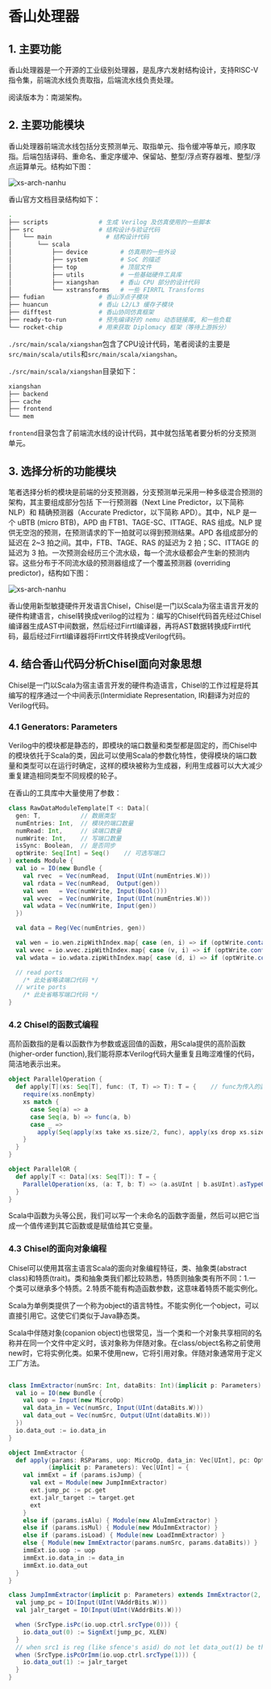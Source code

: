# 香山处理器
## 1. 主要功能

香山处理器是一个开源的工业级别处理器，是乱序六发射结构设计，支持RISC-V指令集，前端流水线负责取指，后端流水线负责处理。

阅读版本为：南湖架构。

## 2. 主要功能模块

香山处理器前端流水线包括分支预测单元、取指单元、指令缓冲等单元，顺序取指。后端包括译码、重命名、重定序缓冲、保留站、整型/浮点寄存器堆、整型/浮点运算单元。结构如下图：

![xs-arch-nanhu](./img/xs-arch-nanhu.svg)

香山官方文档目录结构如下：
    
```bash
.
├── scripts              # 生成 Verilog 及仿真使用的一些脚本
├── src                  # 结构设计与验证代码
│   └── main               # 结构设计代码
│       └── scala
│           ├── device         # 仿真用的一些外设
│           ├── system         # SoC 的描述
│           ├── top            # 顶层文件
│           ├── utils          # 一些基础硬件工具库
│           ├── xiangshan      # 香山 CPU 部分的设计代码
│           └── xstransforms   # 一些 FIRRTL Transforms
├── fudian               # 香山浮点子模块
├── huancun              # 香山 L2/L3 缓存子模块
├── difftest             # 香山协同仿真框架
├── ready-to-run         # 预先编译好的 nemu 动态链接库, 和一些负载
└── rocket-chip          # 用来获取 Diplomacy 框架（等待上游拆分）
```

```./src/main/scala/xiangshan```包含了CPU设计代码，笔者阅读的主要是```src/main/scala/utils```和```src/main/scala/xiangshan```。

```./src/main/scala/xiangshan```目录如下：

```bash
xiangshan
├── backend
├── cache
├── frontend
└── mem
```

```frontend```目录包含了前端流水线的设计代码，其中就包括笔者要分析的分支预测单元。

## 3. 选择分析的功能模块

笔者选择分析的模块是前端的分支预测器，分支预测单元采用一种多级混合预测的架构，其主要组成部分包括 下一行预测器（Next Line Predictor，以下简称 NLP）和 精确预测器（Accurate Predictor，以下简称 APD）。其中，NLP 是一个 uBTB (micro BTB)，APD 由 FTB1、TAGE-SC、ITTAGE、RAS 组成。NLP 提供无空泡的预测，在预测请求的下一拍就可以得到预测结果。APD 各组成部分的延迟在 2~3 拍之间。其中，FTB、TAGE、RAS 的延迟为 2 拍；SC、ITTAGE 的延迟为 3 拍。一次预测会经历三个流水级，每一个流水级都会产生新的预测内容。这些分布于不同流水级的预测器组成了一个覆盖预测器 (overriding predictor)，结构如下图：

![xs-arch-nanhu](./img/bpu.svg)

香山使用新型敏捷硬件开发语言Chisel，Chisel是一门以Scala为宿主语言开发的硬件构建语言，chisel转换成verilog的过程为：编写的Chisel代码首先经过Chisel编译器生成AST中间数据，然后经过Firrtl编译器，再将AST数据转换成Firrtl代码，最后经过Firrtl编译器将Firrtl文件转换成Verilog代码。

## 4. 结合香山代码分析Chisel面向对象思想

Chisel是一门以Scala为宿主语言开发的硬件构造语言，Chisel的工作过程是将其编写的程序通过一个中间表示(Intermidiate Representation, IR)翻译为对应的 Verilog代码。

### 4.1 Generators: Parameters

Verilog中的模块都是静态的，即模块的端口数量和类型都是固定的，而Chisel中的模块依托于Scala的类，因此可以使用Scala的参数化特性，使得模块的端口数量和类型可以在运行时确定，这样的模块被称为生成器，利用生成器可以大大减少重复建造相同类型不同规模的轮子。

在香山的工具库中大量使用了参数：

```Scala
class RawDataModuleTemplate[T <: Data](
  gen: T,           // 数据类型
  numEntries: Int,  // 模块的端口数量
  numRead: Int,     // 读端口数量
  numWrite: Int,    // 写端口数量
  isSync: Boolean,  // 是否同步
  optWrite: Seq[Int] = Seq()    // 可选写端口
) extends Module {
  val io = IO(new Bundle {
    val rvec  = Vec(numRead,  Input(UInt(numEntries.W)))
    val rdata = Vec(numRead,  Output(gen))
    val wen   = Vec(numWrite, Input(Bool()))
    val wvec  = Vec(numWrite, Input(UInt(numEntries.W)))
    val wdata = Vec(numWrite, Input(gen))
  })

  val data = Reg(Vec(numEntries, gen))

  val wen = io.wen.zipWithIndex.map{ case (en, i) => if (optWrite.contains(i)) RegNext(en) else en }
  val wvec = io.wvec.zipWithIndex.map{ case (v, i) => if (optWrite.contains(i)) RegEnable(v, io.wen(i)) else v }
  val wdata = io.wdata.zipWithIndex.map{ case (d, i) => if (optWrite.contains(i)) RegEnable(d, io.wen(i)) else d }

  // read ports
    /* 此处省略读端口代码 */
  // write ports
    /* 此处省略写端口代码 */
}
```

### 4.2 Chisel的函数式编程

高阶函数指的是看以函数作为参数或返回值的函数，用Scala提供的高阶函数(higher-order function),我们能将原本Verilog代码大量重复且晦涩难懂的代码，简洁地表示出来。

```Scala
object ParallelOperation {
  def apply[T](xs: Seq[T], func: (T, T) => T): T = {    // func为传入的函数参数
    require(xs.nonEmpty)
    xs match {
      case Seq(a) => a
      case Seq(a, b) => func(a, b)
      case _ =>
        apply(Seq(apply(xs take xs.size/2, func), apply(xs drop xs.size/2, func)), func)
    }
  }
}

object ParallelOR {
  def apply[T <: Data](xs: Seq[T]): T = {
    ParallelOperation(xs, (a: T, b: T) => (a.asUInt | b.asUInt).asTypeOf(xs.head))  // 传入的函数参数为(a: T, b: T) => (a.asUInt | b.asUInt).asTypeOf(xs.head)，是一个函数字面量。
  }
}
```

Scala中函数为头等公民，我们可以写一个未命名的函数字面量，然后可以把它当成一个值传递到其它函数或是赋值给其它变量。

### 4.3 Chisel的面向对象编程

Chisel可以使用其宿主语言Scala的面向对象编程特征，类、抽象类(abstract class)和特质(trait)。类和抽象类我们都比较熟悉，特质则抽象类有所不同：1.一个类可以继承多个特质。2.特质不能有构造函数参数，这意味着特质不能实例化。

Scala为单例类提供了一个称为object的语言特性。不能实例化一个object，可以直接引用它。这使它们类似于Java静态类。

Scala中伴随对象(copanion object)也很常见，当一个类和一个对象共享相同的名称并在同一个文件中定义时，该对象称为伴随对象。在class/object名称之前使用new时，它将实例化类。如果不使用new，它将引用对象。伴随对象通常用于定义工厂方法。

```Scala

class ImmExtractor(numSrc: Int, dataBits: Int)(implicit p: Parameters) extends XSModule {
  val io = IO(new Bundle {
    val uop = Input(new MicroOp)
    val data_in = Vec(numSrc, Input(UInt(dataBits.W)))
    val data_out = Vec(numSrc, Output(UInt(dataBits.W)))
  })
  io.data_out := io.data_in
}

object ImmExtractor {
  def apply(params: RSParams, uop: MicroOp, data_in: Vec[UInt], pc: Option[UInt], target: Option[UInt])
           (implicit p: Parameters): Vec[UInt] = {
    val immExt = if (params.isJump) {
      val ext = Module(new JumpImmExtractor)
      ext.jump_pc := pc.get
      ext.jalr_target := target.get
      ext
    }
    else if (params.isAlu) { Module(new AluImmExtractor) }
    else if (params.isMul) { Module(new MduImmExtractor) }
    else if (params.isLoad) { Module(new LoadImmExtractor) }
    else { Module(new ImmExtractor(params.numSrc, params.dataBits)) }
    immExt.io.uop := uop
    immExt.io.data_in := data_in
    immExt.io.data_out
  }
}

class JumpImmExtractor(implicit p: Parameters) extends ImmExtractor(2, 64) {
  val jump_pc = IO(Input(UInt(VAddrBits.W)))
  val jalr_target = IO(Input(UInt(VAddrBits.W)))

  when (SrcType.isPc(io.uop.ctrl.srcType(0))) {
    io.data_out(0) := SignExt(jump_pc, XLEN)
  }
  // when src1 is reg (like sfence's asid) do not let data_out(1) be the jalr_target
  when (SrcType.isPcOrImm(io.uop.ctrl.srcType(1))) {
    io.data_out(1) := jalr_target
  }
}
```


